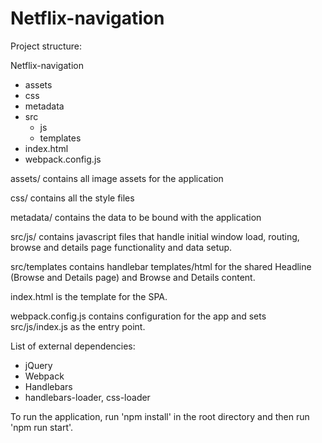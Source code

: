 # Netflix-navigation

Project structure: 

Netflix-navigation
  - assets
  - css
  - metadata
  - src
    - js
    - templates
  - index.html
  - webpack.config.js

assets/ contains all image assets for the application

css/ contains all the style files

metadata/ contains the data to be bound with the application

src/js/ contains javascript files that handle initial window load, routing, browse and details page functionality and data setup.

src/templates contains handlebar templates/html for the shared Headline (Browse and Details page) and Browse and Details content.

index.html is the template for the SPA.

webpack.config.js contains configuration for the app and sets src/js/index.js as the entry point.

List of external dependencies:
- jQuery
- Webpack
- Handlebars
- handlebars-loader, css-loader

To run the application, run 'npm install' in the root directory and then run 'npm run start'.
